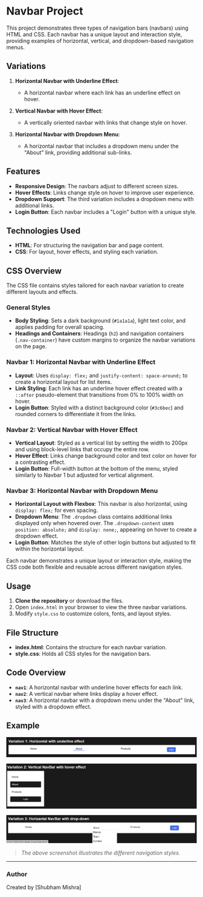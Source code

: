 # Navbar Project

This project demonstrates three types of navigation bars (navbars) using HTML and CSS. Each navbar has a unique layout and interaction style, providing examples of horizontal, vertical, and dropdown-based navigation menus.

## Variations

1. **Horizontal Navbar with Underline Effect**:

   - A horizontal navbar where each link has an underline effect on hover.

2. **Vertical Navbar with Hover Effect**:

   - A vertically oriented navbar with links that change style on hover.

3. **Horizontal Navbar with Dropdown Menu**:
   - A horizontal navbar that includes a dropdown menu under the "About" link, providing additional sub-links.

## Features

- **Responsive Design**: The navbars adjust to different screen sizes.
- **Hover Effects**: Links change style on hover to improve user experience.
- **Dropdown Support**: The third variation includes a dropdown menu with additional links.
- **Login Button**: Each navbar includes a "Login" button with a unique style.

## Technologies Used

- **HTML**: For structuring the navigation bar and page content.
- **CSS**: For layout, hover effects, and styling each variation.

## CSS Overview

The CSS file contains styles tailored for each navbar variation to create different layouts and effects.

### General Styles

- **Body Styling**: Sets a dark background (`#1a1a1a`), light text color, and applies padding for overall spacing.
- **Headings and Containers**: Headings (`h2`) and navigation containers (`.nav-container`) have custom margins to organize the navbar variations on the page.

### Navbar 1: Horizontal Navbar with Underline Effect

- **Layout**: Uses `display: flex;` and `justify-content: space-around;` to create a horizontal layout for list items.
- **Link Styling**: Each link has an underline hover effect created with a `::after` pseudo-element that transitions from 0% to 100% width on hover.
- **Login Button**: Styled with a distinct background color (`#3c6bec`) and rounded corners to differentiate it from the links.

### Navbar 2: Vertical Navbar with Hover Effect

- **Vertical Layout**: Styled as a vertical list by setting the width to 200px and using block-level links that occupy the entire row.
- **Hover Effect**: Links change background color and text color on hover for a contrasting effect.
- **Login Button**: Full-width button at the bottom of the menu, styled similarly to Navbar 1 but adjusted for vertical alignment.

### Navbar 3: Horizontal Navbar with Dropdown Menu

- **Horizontal Layout with Flexbox**: This navbar is also horizontal, using `display: flex;` for even spacing.
- **Dropdown Menu**: The `.dropdown` class contains additional links displayed only when hovered over. The `.dropdown-content` uses `position: absolute;` and `display: none;`, appearing on hover to create a dropdown effect.
- **Login Button**: Matches the style of other login buttons but adjusted to fit within the horizontal layout.

Each navbar demonstrates a unique layout or interaction style, making the CSS code both flexible and reusable across different navigation styles.

## Usage

1. **Clone the repository** or download the files.
2. Open `index.html` in your browser to view the three navbar variations.
3. Modify `style.css` to customize colors, fonts, and layout styles.

## File Structure

- **index.html**: Contains the structure for each navbar variation.
- **style.css**: Holds all CSS styles for the navigation bars.

## Code Overview

- **`nav1`**: A horizontal navbar with underline hover effects for each link.
- **`nav2`**: A vertical navbar where links display a hover effect.
- **`nav3`**: A horizontal navbar with a dropdown menu under the "About" link, styled with a dropdown effect.

## Example

![Navbar Preview](./Horizantal_navbar_var1.png)

![Navbar Preview](./Vertical_navbar.png)

![Navbar Preview](./Horizantal_navbar_var3.png)

> _The above screenshot illustrates the different navigation styles._

---

### Author

Created by [Shubham Mishra]
